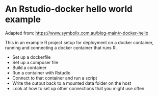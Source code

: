 
# An Rstudio-docker hello world example

Adapted from: https://www.symbolix.com.au/blog-main/r-docker-hello

This in an example R project setup for deployment on a docker container, running and connecting a docker container that runs R. 

* Set up a dockerfile 
* Set up a composer file
* Build a container
* Run a container with Rstudio
* Connect to that container and run a script
* Write the output back to a mounted data folder on the host
* Look at how to set up other connections that you might use often






